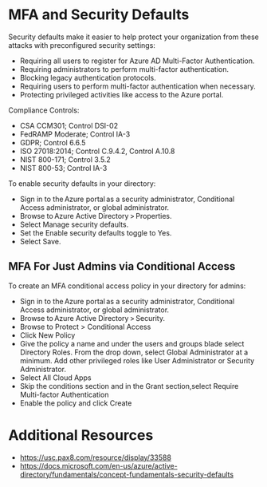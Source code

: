 # MFA and Security Defaults

Security defaults make it easier to help protect your organization from these attacks with preconfigured security settings:
- Requiring all users to register for Azure AD Multi-Factor Authentication.
- Requiring administrators to perform multi-factor authentication.
- Blocking legacy authentication protocols.
- Requiring users to perform multi-factor authentication when necessary.
- Protecting privileged activities like access to the Azure portal.

Compliance Controls:
- CSA CCM301; Control DSI-02
- FedRAMP Moderate; Control IA-3
- GDPR; Control 6.6.5
- ISO 27018:2014; Control C.9.4.2, Control A.10.8
- NIST 800-171; Control 3.5.2
- NIST 800-53; Control IA-3

To enable security defaults in your directory:
- Sign in to the Azure portal as a security administrator, Conditional Access administrator, or global administrator.
- Browse to Azure Active Directory > Properties.
- Select Manage security defaults.
- Set the Enable security defaults toggle to Yes.
- Select Save.

## MFA For Just Admins via Conditional Access
To create an MFA conditional access policy in your directory for admins:
- Sign in to the Azure portal as a security administrator, Conditional Access administrator, or global administrator.
- Browse to Azure Active Directory > Security.
- Browse to Protect > Conditional Access
- Click New Policy
- Give the policy a name and under the users and groups blade select Directory Roles. From the drop down, select Global Administrator at a minimum. Add other privileged roles like User Administrator or Security Administrator.
- Select All Cloud Apps
- Skip the conditions section and in the Grant section,select Require Multi-factor Authentication
- Enable the policy and click Create




# Additional Resources
- https://usc.pax8.com/resource/display/33588
- https://docs.microsoft.com/en-us/azure/active-directory/fundamentals/concept-fundamentals-security-defaults
